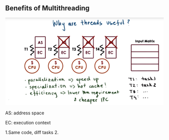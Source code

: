 ## Benefits of Multithreading

![](/assets/benefits_of_multithreading.png)

AS: address space

EC: execution context

1.Same code, diff tasks
2.